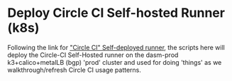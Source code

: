 # Deploy Circle CI Self-hosted Runner (k8s)

Following the link for ["Circle CI" Self-deployed runner](https://circleci.com/docs/container-runner-installation), the scripts here will deploy the Circle-CI Self-Hosted runner on the dasm-prod k3+calico+metalLB (bgp) 'prod' cluster and used for doing 'things' as we walkthrough/refresh Circle CI usage patterns.


